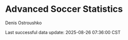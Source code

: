 # Advanced Soccer Statistics
Denis Ostroushko

<!-- gfm -->

Last successful data update: 2025-08-26 07:36:00 CST
